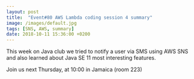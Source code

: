 ```yaml
---
layout: post
title:  "Event#80 AWS Lambda coding session 4 summary"
image: /images/default.jpg
tags: [SNS, AWS, summary]
date: 2018-10-11 15:36:00 +0200
---
```


This week on Java club we tried to notify a user via SMS using AWS SNS and also learned about Java SE 11 most interesting features.  []()

Join us next Thursday, at 10:00 in Jamaica (room 223)
